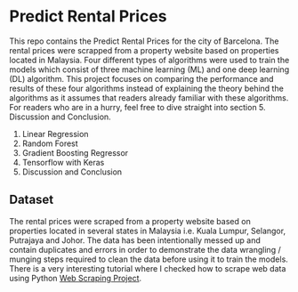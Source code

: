 # Predict Rental Prices
This repo contains the Predict Rental Prices for the city of Barcelona. The rental prices were scrapped from a property website based on properties located in Malaysia. Four different types of algorithms were used to train the models which consist of three machine learning (ML) and one deep learning (DL) algorithm. This project focuses on comparing the performance and results of these four algorithms instead of explaining the theory behind the algorithms as it assumes that readers already familiar with these algorithms. For readers who are in a hurry, feel free to dive straight into section 5. Discussion and Conclusion.

1. Linear Regression
2. Random Forest
3. Gradient Boosting Regressor
4. Tensorflow with Keras
5. Discussion and Conclusion

## Dataset
The rental prices were scraped from a property website based on properties located in several states in Malaysia i.e. Kuala Lumpur, Selangor, Putrajaya and Johor. The data has been intentionally messed up and contain duplicates and errors in order to demonstrate the data wrangling / munging steps required to clean the data before using it to train the models. There is a very interesting tutorial where I checked how to scrape web data using Python [Web Scraping Project](https://github.com/limchiahooi/web-scraping-rental). 
